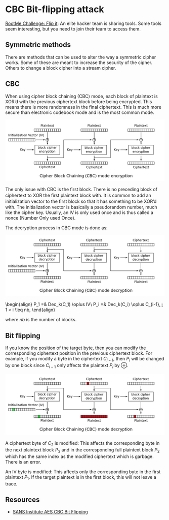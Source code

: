 # CBC Bit-flipping attack

[RootMe Challenge: Flip it](https://www.root-me.org/en/Challenges/Cryptanalysis/AES-CBC-Bit-Flipping-Attack): An elite hacker team is sharing tools.
Some tools seem interesting, but you need to join their team to access them.

## Symmetric methods

There are methods that can be used to alter the way a symmetric cipher works. Some of these are meant to increase the security of the cipher. Others to change a block cipher into a stream cipher.

## CBC

When using cipher block chaining (CBC) mode, each block of plaintext is XOR’d with the previous ciphertext block before being encrypted. This means there is more randomness in the final ciphertext. This is much more secure than electronic codebook mode and is the most common mode.

![CBC Encryption](../../_static/images/cbc-encryption.png)

The only issue with CBC is the ﬁrst block. There is no preceding block of ciphertext to XOR the ﬁrst plaintext block with. It is common to add an initialization vector to the ﬁrst block so that it has something to be XOR’d with. The initialization vector is basically a pseudorandom number, much like the cipher key. Usually, an IV is only used once and is thus called a nonce (Number Only used Once). 

The decryption process in CBC mode is done as:

![CBC Encryption](../../_static/images/cbc-decryption.png)

\begin{align} P_1 =& Dec_k(C_1) \oplus IV\\ P_i =& Dec_k(C_i) \oplus C_{i-1},\;\; 1 < i \leq nb, \end{align} 

where $nb$ is the number of blocks.

## Bit flipping

If you know the position of the target byte, then you can modify the corresponding ciphertext position in the previous ciphertext block. For example, if you modify a byte in the ciphertext $C_{i-1}$, then $P_i$ will be changed by one block since $C_{i-1}$ only affects the plaintext $P_i$ by $\oplus$. 

![CBC Encryption](../../_static/images/cbc-decryption-garbage.png)

A ciphertext byte of $C_2$ is modified: This affects the corresponding byte in the next plaintext block $P_3$ and in the corresponding full plaintext block $P_2$ which has the same index as the modified ciphertext which is garbage. There is an error.

An $\text{IV}$ byte is modified: This affects only the corresponding byte in the first plaintext $P_1$. If the target plaintext is in the first block, this will not leave a trace.

## Resources

* [SANS Institute AES CBC Bit Flipping](https://www.root-me.org/en/Challenges/Cryptanalysis/AES-CBC-Bit-Flipping-Attack)
